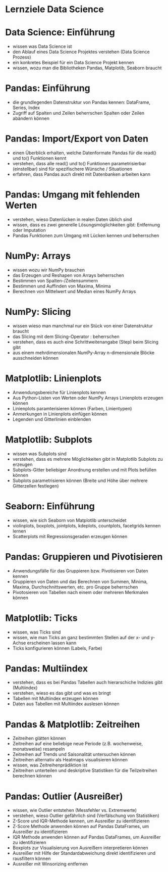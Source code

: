 # Lernziele Data Science

# Data Science: Einführung

- wissen was Data Science ist
- den Ablauf eines Data Science Projektes verstehen (Data Science Prozess)
- ein konkretes Beispiel für ein Data Science Projekt kennen
- wissen, wozu man die Bibliotheken Pandas, Matplotib, Seaborn braucht

# Pandas: Einführung

- die grundlegenden Datenstruktur von Pandas kennen: DataFrame, Series, Index
- Zugriff auf Spalten und Zeilen beherrschen
  Spalten oder Zeilen abändern können

# Pandas: Import/Export von Daten

- einen Überblick erhalten, welche Datenformate Pandas für die read() und to() Funktionen kennt
- verstehen, dass alle read() und to() Funktionen parametrisierbar (einstellbar) sind für spezifischere Wünsche / Situationen
- erfahren, dass Pandas auch direkt mit Datenbanken arbeiten kann

# Pandas: Umgang mit fehlenden Werten

- verstehen, wieso Datenlücken in realen Daten üblich sind
- wissen, dass es zwei generelle Lösungsmöglichkeiten gibt: Entfernung oder Imputation
- Pandas Funktionen zum Umgang mit Lücken kennen und beherrschen

# NumPy: Arrays

- wissen wozu wir NumPy brauchen
- das Erzeugen und Reshapen von Arrays beherrschen
- Bestimmen von Spalten-/Zeilensummern
- Bestimmen und Auffinden von Maxima, Minima
- Berechnen von Mittelwert und Median eines NumPy Arrays


# NumPy: Slicing

- wissen wieso man manchmal nur ein Stück von einer Datenstruktur braucht
- das Slicing mit dem Slicing-Operator : beherrschen
- verstehen, dass es auch eine Schrittweitenangabe (Step) beim Slicing gibt
- aus einem mehrdimensionalen NumPy-Array n-dimensionale Blöcke ausschneiden können


# Matplotlib: Linienplots

- Anwendungsbereiche für Linienplots kennen
- Aus Python-Listen von Werten oder NumPy Arrays Linienplots erzeugen können
- Linienplots paramterisieren können (Farben, Linientypen)
- Anmerkungen in Linienplots einfügen können
- Legenden und Gitterlinien einblenden

# Matplotlib: Subplots

- wissen was Subplots sind
- verstehen, dass es mehrere Möglichkeiten gibt in Matplotlib Subplots zu erzeugen
- Subplots-Gitter beliebiger Anordnung erstellen und mit Plots befüllen können
- Subplots parametrisieren können (Breite und Höhe über mehrere Gitterzellen festlegen)

# Seaborn: Einführung

- wissen, wie sich Seaborn von Matplotlib unterscheidet
- violinplots, boxplots, jointplots, kdeplots, countplots, facetgrids kennen lernen
- Scatterplots mit Regressionsgeraden erzeugen können

# Pandas: Gruppieren und Pivotisieren

- Anwendungsfälle für das Gruppieren bzw. Pivotisieren von Daten kennen
- Gruppieren von Daten und das Berechnen von Summen, Minima, Maxima, Durchschnittswerten, etc. pro Gruppe beherrschen
- Pivotosieren von Tabellen nach einem oder mehreren Merkmalen können

# Matplotlib: Ticks

- wissen, was Ticks sind
- wissen, wie man Ticks an ganz bestimmten Stellen auf der x- und y-Achse erscheinen lassen kann
- Ticks konfigurieren können (Labels, Farbe)

# Pandas: Multiindex

- verstehen, dass es bei Pandas Tabellen auch hierarschiche Indizies gibt (Multiindex)
- verstehen, wieso es das gibt und was es bringt
- Tabellen mit Multiindex erzeugen können
- Daten aus Tabellen mit Multiindex auslesen können

# Pandas & Matplotlib: Zeitreihen

- Zeitreihen glätten können
- Zeitreihen auf eine beliebige neue Periode (z.B. wochenweise, monatsweise) resampeln
- Zeitreihen auf Trends und Saisonalität untersuchen können
- Zeitreihen alternativ als Heatmaps visualisieren können
- wissen, was Zeitreihenprädiktion ist
- Zeitreihen unterteilen und deskriptive Statistiken für die Teilzeitreihen berechnen können

# Pandas: Outlier (Ausreißer)

- wissen, wie Outlier entstehen (Messfehler vs. Extremwerte)
- verstehen, wieso Outlier gefährlich sind (Verfälschung von Statistiken)
- Z-Score und IQR-Methode kennen, um Ausreißer zu identifizieren
- Z-Score Methode anwenden können auf Pandas DataFrames, um Ausreißer zu identifizieren
- IQR Methode anwenden können auf Pandas DataFrames, um Ausreißer zu identifizieren
- Boxplots zur Visualisierung von Ausreißern interpretieren können
- Ausreißer mit Hilfe der Standardabweichung direkt identifizieren und rausfiltern können
- Ausreißer mit Winsorizing entfernen